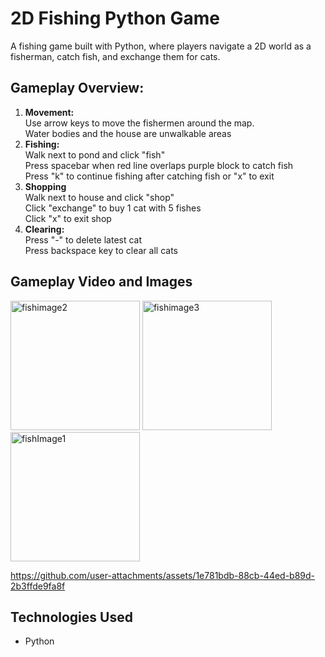 # 2D Fishing Python Game
A fishing game built with Python, where players navigate a 2D world as a fisherman, catch fish, and exchange them for cats.

## Gameplay Overview:
1. **Movement:**  
   Use arrow keys to move the fishermen around the map.  
   Water bodies and the house are unwalkable areas
3. **Fishing:**  
   Walk next to pond and click "fish"  
   Press spacebar when red line overlaps purple block to catch fish  
   Press "k" to continue fishing after catching fish or "x" to exit
5. **Shopping**  
   Walk next to house and click "shop"  
   Click "exchange" to buy 1 cat with 5 fishes  
   Click "x" to exit shop
7. **Clearing:**  
   Press "-" to delete latest cat  
   Press backspace key to clear all cats
## Gameplay Video and Images
<img width="207" alt="fishimage2" src="https://github.com/user-attachments/assets/22ea4b26-974c-45f2-afc6-53131564c015" />
<img width="207" alt="fishimage3" src="https://github.com/user-attachments/assets/136bfde7-d564-4cde-9be1-e6c9017a1727" />
<img width="207" alt="fishImage1" src="https://github.com/user-attachments/assets/72122a66-a5db-48a3-b549-1d8ef4f65ef8" />

https://github.com/user-attachments/assets/1e781bdb-88cb-44ed-b89d-2b3ffde9fa8f

## Technologies Used

- Python
